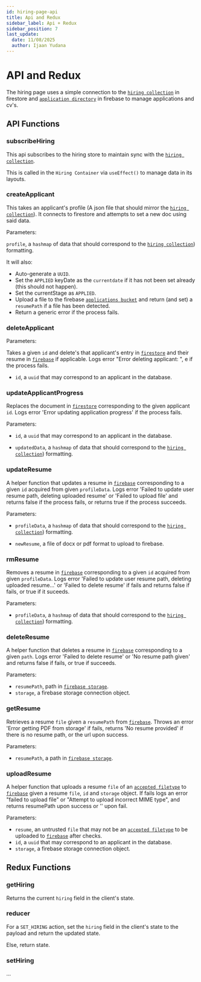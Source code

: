 ```yaml
---
id: hiring-page-api
title: Api and Redux
sidebar_label: Api + Redux
sidebar_position: 7
last_update:
  date: 11/08/2025
  author: Ijaan Yudana
---
```


# API and Redux

The hiring page uses a simple connection to the [`hiring collection`](../../cloud-storage/Firestore/Collections/hiring.md) in firestore and [`application directory`](../../cloud-storage/Firebase/Buckets/applications.md) in firebase to manage applications and cv's.

## API Functions

### subscribeHiring

This api subscribes to the hiring store to maintain sync with the [`hiring collection`](../../cloud-storage/Firestore/Collections/hiring.md). 

This is called in the `Hiring Container` via `useEffect()` to manage data in its layouts.

### createApplicant

This takes an applicant's profile (A json file that should mirror the [`hiring collection`](../../cloud-storage/Firestore/Collections/hiring.md)). It connects to firestore and attempts to set a new doc using said data.

Parameters:

`profile`, a `hashmap` of data that should correspond to the [`hiring collection`](../../cloud-storage/Firestore/Collections/hiring.md)) formatting.

It will also: 
- Auto-generate a `UUID`.
- Set the `APPLIED` keyDate as the `currentdate` if it has not been set already (this should not happen).
- Set the currentStage as `APPLIED`.
- Upload a file to the firebase [`applications bucket`](../../cloud-storage/Firebase/Buckets/applications.md) and return (and set) a `resumePath` if a file has been detected.
- Return a generic error if the process fails.

### deleteApplicant

Parameters:

Takes a given `id` and delete's that applicant's entry in [`firestore`]((../../cloud-storage/Firestore/Collections/hiring.md)) and their resume in [`firebase`](../../cloud-storage/Firebase/Buckets/applications.md) if applicable. Logs error "Error deleting applicant: ", e if the process fails.

- `id`, a `uuid` that may correspond to an applicant in the database.

### updateApplicantProgress

Replaces the document in [`firestore`]((../../cloud-storage/Firestore/Collections/hiring.md)) corresponding to the given applicant `id`. Logs error 'Error updating application progress' if the process fails.

Parameters:

- `id`, a `uuid` that may correspond to an applicant in the database.

- `updatedData`, a `hashmap` of data that should correspond to the [`hiring collection`](../../cloud-storage/Firestore/Collections/hiring.md)) formatting.

### updateResume

A helper function that updates a resume in [`firebase`](../../cloud-storage/Firebase/Buckets/applications.md) corresponding to a given `id` acquired from given `profileData`. Logs error 'Failed to update user resume path, deleting uploaded resume' or 'Failed to upload file' and returns false if the process fails, or returns true if the process succeeds.

Parameters:

- `profileData`, a `hashmap` of data that should correspond to the [`hiring collection`](../../cloud-storage/Firestore/Collections/hiring.md)) formatting.

- `newResume`, a file of docx or pdf format to upload to firebase.

### rmResume

Removes a resume in [`firebase`](../../cloud-storage/Firebase/Buckets/applications.md) corresponding to a given `id` acquired from given `profileData`. Logs error 'Failed to update user resume path, deleting uploaded resume...' or 'Failed to delete resume' if fails and returns false if fails, or true if it suceeds. 

Parameters:

- `profileData`, a `hashmap` of data that should correspond to the [`hiring collection`](../../cloud-storage/Firestore/Collections/hiring.md)) formatting.

### deleteResume

A helper function that deletes a resume in [`firebase`](../../cloud-storage/Firebase/Buckets/applications.md) corresponding to a given `path`. Logs error 'Failed to delete resume' or 'No resume path given' and returns false if fails, or true if succeeds.

Parameters:

- `resumePath`, path in [`firebase storage`](../../cloud-storage/Firebase/Buckets/applications.md).
- `storage`, a firebase storage connection object. 

### getResume

Retrieves a resume `file` given a `resumePath` from [`firebase`](../../cloud-storage/Firebase/Buckets/applications.md). Throws an error 'Error getting PDF from storage' if fails, returns 'No resume provided' if there is no resume path, or the url upon success.

Parameters:

- `resumePath`, a path in [`firebase storage`](../../cloud-storage/Firebase/Buckets/applications.md).

### uploadResume

A helper function that uploads a resume `file` of an [`accepted filetype`](../Hiring/hiring-controller.md) to [`firebase`](../../cloud-storage/Firebase/Buckets/applications.md) given a resume `file`, `id` and `storage` object. If fails logs an error "failed to upload file" or "Attempt to upload incorrect MIME type", and returns resumePath upon success or '' upon fail.

Parameters:

- `resume`, an untrusted `file` that may not be an [`accepted filetype`](../Hiring/hiring-controller.md) to be uploaded to [`firebase`](../../cloud-storage/Firebase/Buckets/applications.md) after checks.
- `id`, a `uuid` that may correspond to an applicant in the database.
- `storage`, a firebase storage connection object. 

## Redux Functions

### getHiring

Returns the current `hiring` field in the client's state.

### reducer

For a `SET_HIRING` action, set the `hiring` field in the client's state to the payload and return the updated state.

Else, return state.

### setHiring

...



